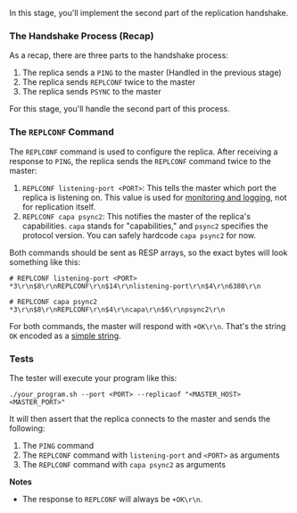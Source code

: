 In this stage, you'll implement the second part of the replication handshake.

### The Handshake Process (Recap)

As a recap, there are three parts to the handshake process:

1. The replica sends a `PING` to the master (Handled in the previous stage)
2. The replica sends `REPLCONF` twice to the master
3. The replica sends `PSYNC` to the master

For this stage, you'll handle the second part of this process.

### The `REPLCONF` Command

The `REPLCONF` command is used to configure the replica. After receiving a response to `PING`, the replica sends the `REPLCONF` command twice to the master:

1. `REPLCONF listening-port <PORT>`: This tells the master which port the replica is listening on. This value is used for [monitoring and logging](https://github.com/redis/redis/blob/90178712f6eccf1e5b61daa677c5c103114bda3a/src/replication.c#L107-L130), not for replication itself.
2. `REPLCONF capa psync2`: This notifies the master of the replica's capabilities. `capa` stands for "capabilities," and `psync2` specifies the protocol version. You can safely hardcode `capa psync2` for now.

Both commands should be sent as RESP arrays, so the exact bytes will look something like this:

```
# REPLCONF listening-port <PORT>
*3\r\n$8\r\nREPLCONF\r\n$14\r\nlistening-port\r\n$4\r\n6380\r\n

# REPLCONF capa psync2
*3\r\n$8\r\nREPLCONF\r\n$4\r\ncapa\r\n$6\r\npsync2\r\n
```

For both commands, the master will respond with `+OK\r\n`. That's the string `OK` encoded as a [simple string](https://redis.io/docs/latest/develop/reference/protocol-spec/#simple-strings).

### Tests

The tester will execute your program like this:

```
./your_program.sh --port <PORT> --replicaof "<MASTER_HOST> <MASTER_PORT>"
```

It will then assert that the replica connects to the master and sends the following:

1. The `PING` command
2. The `REPLCONF` command with `listening-port` and `<PORT>` as arguments
3. The `REPLCONF` command with `capa psync2` as arguments

**Notes**

- The response to `REPLCONF` will always be `+OK\r\n`.
